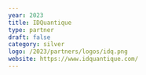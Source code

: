 ```yaml
---
year: 2023
title: IDQuantique
type: partner
draft: false
category: silver
logo: /2023/partners/logos/idq.png
website: https://www.idquantique.com/
---
```

